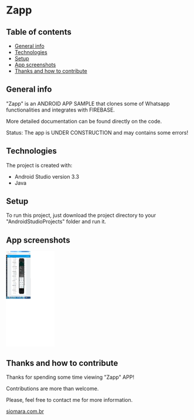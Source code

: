 # Zapp


## Table of contents
* [General info](#general-info)
* [Technologies](#technologies)
* [Setup](#setup)
* [App screenshots](#app-screenshots)
* [Thanks and how to contribute](#thanks-and-how-to-contribute)


## General info
"Zapp" is an ANDROID APP SAMPLE that clones some of Whatsapp functionalities and integrates with FIREBASE.

More detailed documentation can be found directly on the code.

Status: The app is UNDER CONSTRUCTION and may contains some errors!


## Technologies
The project is created with:
* Android Studio version 3.3
* Java


## Setup
To run this project, just download the project directory to your "AndroidStudioProjects" folder and run it.


## App screenshots
<kbd><img src="https://github.com/siomarapantarotto/readme-screenshots/blob/master/Zapp/zapp_firebase_add_contact.png" width="133" height="260"></kbd>


## Thanks and how to contribute
Thanks for spending some time viewing "Zapp" APP!

Contributions are more than welcome.

Please, feel free to contact me for more information.

[siomara.com.br](http://www.siomara.com.br)
